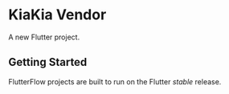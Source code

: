 # KiaKia Vendor

A new Flutter project.

## Getting Started

FlutterFlow projects are built to run on the Flutter _stable_ release.
